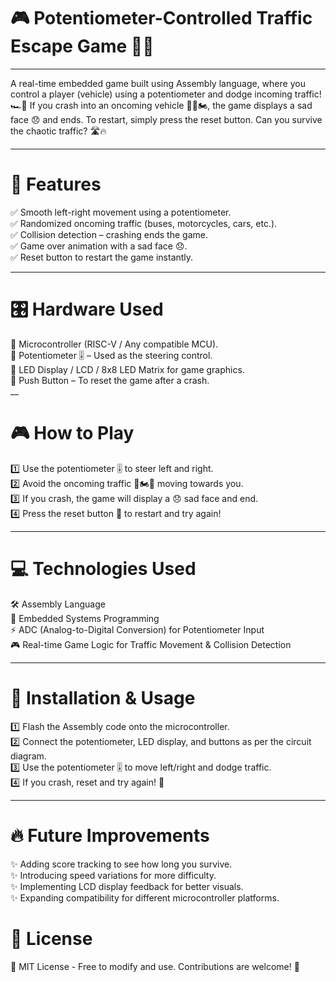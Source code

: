 # 🎮 Potentiometer-Controlled Traffic Escape Game 🚗💨
___ 
A real-time embedded game built using Assembly language, where you control a player (vehicle) using a potentiometer and dodge incoming traffic! 🏎️🚦
If you crash into an oncoming vehicle 🚗🚛🏍️, the game displays a sad face 😞 and ends. To restart, simply press the reset button. Can you survive the chaotic traffic? 🛣️🔥
___ 
# 🎯 Features
✅ Smooth left-right movement using a potentiometer.<br>
✅ Randomized oncoming traffic (buses, motorcycles, cars, etc.).<br>
✅ Collision detection – crashing ends the game.<br>
✅ Game over animation with a sad face 😞.<br>
✅ Reset button to restart the game instantly.<br>
___ 

# 🎛️ Hardware Used

🔹 Microcontroller (RISC-V / Any compatible MCU).<br>
🔹 Potentiometer 🎚️ – Used as the steering control.<br>
🔹 LED Display / LCD / 8x8 LED Matrix for game graphics.<br>
🔹 Push Button – To reset the game after a crash.<br>
__ 
# 🎮 How to Play
1️⃣ Use the potentiometer 🎚️ to steer left and right.<br>
2️⃣ Avoid the oncoming traffic 🚗🏍️🚛 moving towards you.<br>
3️⃣ If you crash, the game will display a 😞 sad face and end. <br>
4️⃣ Press the reset button 🔄 to restart and try again!<br>
___ 
# 💻 Technologies Used
🛠️ Assembly Language<br>
📡 Embedded Systems Programming<br>
⚡ ADC (Analog-to-Digital Conversion) for Potentiometer Input<br>
🎮 Real-time Game Logic for Traffic Movement & Collision Detection<br>

--- 
# 🚀 Installation & Usage
1️⃣ Flash the Assembly code onto the microcontroller.<br>
2️⃣ Connect the potentiometer, LED display, and buttons as per the circuit diagram.<br>
3️⃣ Use the potentiometer 🎚️ to move left/right and dodge traffic.<br>
4️⃣ If you crash, reset and try again! 🎯<br>

---
# 🔥 Future Improvements
✨ Adding score tracking to see how long you survive.<br>
✨ Introducing speed variations for more difficulty.<br>
✨ Implementing LCD display feedback for better visuals.<br>
✨ Expanding compatibility for different microcontroller platforms.<br>

# 📜 License
📝 MIT License - Free to modify and use. Contributions are welcome! 🤝

